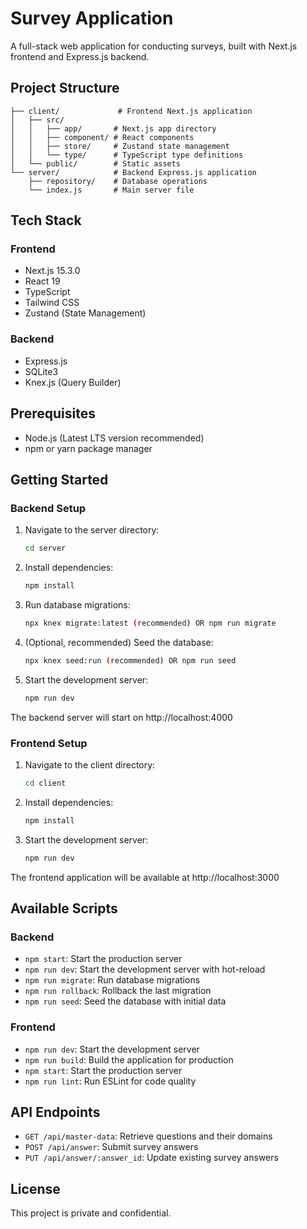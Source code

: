 # Survey Application

A full-stack web application for conducting surveys, built with Next.js frontend and Express.js backend.

## Project Structure

```
├── client/             # Frontend Next.js application
│   ├── src/
│   │   ├── app/       # Next.js app directory
│   │   ├── component/ # React components
│   │   ├── store/     # Zustand state management
│   │   └── type/      # TypeScript type definitions
│   └── public/        # Static assets
└── server/            # Backend Express.js application
    ├── repository/    # Database operations
    └── index.js       # Main server file
```

## Tech Stack

### Frontend
- Next.js 15.3.0
- React 19
- TypeScript
- Tailwind CSS
- Zustand (State Management)

### Backend
- Express.js
- SQLite3
- Knex.js (Query Builder)

## Prerequisites

- Node.js (Latest LTS version recommended)
- npm or yarn package manager

## Getting Started

### Backend Setup

1. Navigate to the server directory:
   ```bash
   cd server
   ```

2. Install dependencies:
   ```bash
   npm install
   ```

3. Run database migrations:
   ```bash
   npx knex migrate:latest (recommended) OR npm run migrate
   ```

4. (Optional, recommended) Seed the database:
   ```bash
   npx knex seed:run (recommended) OR npm run seed
   ```

5. Start the development server:
   ```bash
   npm run dev
   ```

The backend server will start on http://localhost:4000

### Frontend Setup

1. Navigate to the client directory:
   ```bash
   cd client
   ```

2. Install dependencies:
   ```bash
   npm install
   ```

3. Start the development server:
   ```bash
   npm run dev
   ```

The frontend application will be available at http://localhost:3000

## Available Scripts

### Backend

- `npm start`: Start the production server
- `npm run dev`: Start the development server with hot-reload
- `npm run migrate`: Run database migrations
- `npm run rollback`: Rollback the last migration
- `npm run seed`: Seed the database with initial data

### Frontend

- `npm run dev`: Start the development server
- `npm run build`: Build the application for production
- `npm start`: Start the production server
- `npm run lint`: Run ESLint for code quality

## API Endpoints

- `GET /api/master-data`: Retrieve questions and their domains
- `POST /api/answer`: Submit survey answers
- `PUT /api/answer/:answer_id`: Update existing survey answers

## License

This project is private and confidential.
